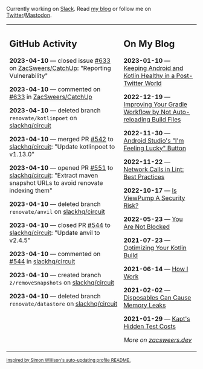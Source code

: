 Currently working on [Slack](https://slack.com/). Read [my blog](https://zacsweers.dev/) or follow me on [Twitter](https://twitter.com/ZacSweers)/[Mastodon](https://hachyderm.io/@ZacSweers).

<table><tr><td valign="top" width="60%">

## GitHub Activity
<!-- githubActivity starts -->
**2023-04-10** — closed issue [#633](https://github.com/ZacSweers/CatchUp/issues/633) on [ZacSweers/CatchUp](https://github.com/ZacSweers/CatchUp): "Reporting Vulnerability"

**2023-04-10** — commented on [#633](https://github.com/ZacSweers/CatchUp/issues/633#issuecomment-1501813837) in [ZacSweers/CatchUp](https://github.com/ZacSweers/CatchUp)

**2023-04-10** — deleted branch `renovate/kotlinpoet` on [slackhq/circuit](https://github.com/slackhq/circuit)

**2023-04-10** — merged PR [#542](https://github.com/slackhq/circuit/pull/542) to [slackhq/circuit](https://github.com/slackhq/circuit): "Update kotlinpoet to v1.13.0"

**2023-04-10** — opened PR [#551](https://github.com/slackhq/circuit/pull/551) to [slackhq/circuit](https://github.com/slackhq/circuit): "Extract maven snapshot URLs to avoid renovate indexing them"

**2023-04-10** — deleted branch `renovate/anvil` on [slackhq/circuit](https://github.com/slackhq/circuit)

**2023-04-10** — closed PR [#544](https://github.com/slackhq/circuit/pull/544) to [slackhq/circuit](https://github.com/slackhq/circuit): "Update anvil to v2.4.5"

**2023-04-10** — commented on [#544](https://github.com/slackhq/circuit/pull/544#issuecomment-1501777900) in [slackhq/circuit](https://github.com/slackhq/circuit)

**2023-04-10** — created branch `z/removeSnapshots` on [slackhq/circuit](https://github.com/slackhq/circuit)

**2023-04-10** — deleted branch `renovate/datastore` on [slackhq/circuit](https://github.com/slackhq/circuit)
<!-- githubActivity ends -->
</td><td valign="top" width="40%">

## On My Blog
<!-- blog starts -->
**2023-01-10** — [Keeping Android and Kotlin Healthy in a Post-Twitter World](https://www.zacsweers.dev/keeping-android-healthy/)

**2022-12-19** — [Improving Your Gradle Workflow by Not Auto-reloading Build Files](https://www.zacsweers.dev/improving-your-workflow-by-not-auto-reloading-build-files/)

**2022-11-30** — [Android Studio's "I'm Feeling Lucky" Button](https://www.zacsweers.dev/android-studios-im-feeling-lucky-button/)

**2022-11-22** — [Network Calls in Lint: Best Practices](https://www.zacsweers.dev/network-calls-in-lint-best-practices/)

**2022-10-17** — [Is ViewPump A Security Risk?](https://www.zacsweers.dev/is-viewpump-a-security-risk/)

**2022-05-23** — [You Are Not Blocked](https://www.zacsweers.dev/you-are-not-blocked/)

**2021-07-23** — [Optimizing Your Kotlin Build](https://www.zacsweers.dev/optimizing-your-kotlin-build/)

**2021-06-14** — [How I Work](https://www.zacsweers.dev/how-i-work/)

**2021-02-02** — [Disposables Can Cause Memory Leaks](https://www.zacsweers.dev/disposables-can-cause-memory-leaks/)

**2021-01-29** — [Kapt's Hidden Test Costs](https://www.zacsweers.dev/kapts-hidden-test-costs/)
<!-- blog ends -->
_More on [zacsweers.dev](https://zacsweers.dev/)_
</td></tr></table>

<sub><a href="https://simonwillison.net/2020/Jul/10/self-updating-profile-readme/">Inspired by Simon Willison's auto-updating profile README.</a></sub>